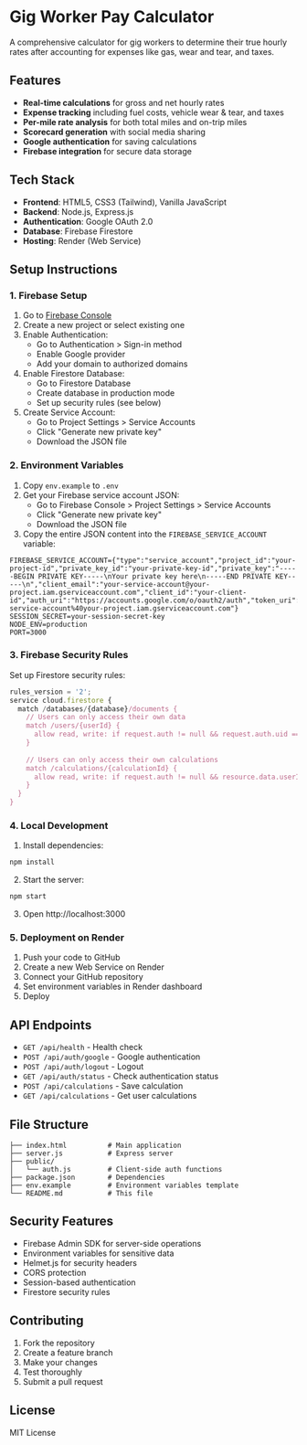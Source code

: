 # Gig Worker Pay Calculator

A comprehensive calculator for gig workers to determine their true hourly rates after accounting for expenses like gas, wear and tear, and taxes.

## Features

- **Real-time calculations** for gross and net hourly rates
- **Expense tracking** including fuel costs, vehicle wear & tear, and taxes
- **Per-mile rate analysis** for both total miles and on-trip miles
- **Scorecard generation** with social media sharing
- **Google authentication** for saving calculations
- **Firebase integration** for secure data storage

## Tech Stack

- **Frontend**: HTML5, CSS3 (Tailwind), Vanilla JavaScript
- **Backend**: Node.js, Express.js
- **Authentication**: Google OAuth 2.0
- **Database**: Firebase Firestore
- **Hosting**: Render (Web Service)

## Setup Instructions

### 1. Firebase Setup

1. Go to [Firebase Console](https://console.firebase.google.com/)
2. Create a new project or select existing one
3. Enable Authentication:
   - Go to Authentication > Sign-in method
   - Enable Google provider
   - Add your domain to authorized domains
4. Enable Firestore Database:
   - Go to Firestore Database
   - Create database in production mode
   - Set up security rules (see below)
5. Create Service Account:
   - Go to Project Settings > Service Accounts
   - Click "Generate new private key"
   - Download the JSON file

### 2. Environment Variables

1. Copy `env.example` to `.env`
2. Get your Firebase service account JSON:
   - Go to Firebase Console > Project Settings > Service Accounts
   - Click "Generate new private key"
   - Download the JSON file
3. Copy the entire JSON content into the `FIREBASE_SERVICE_ACCOUNT` variable:

```env
FIREBASE_SERVICE_ACCOUNT={"type":"service_account","project_id":"your-project-id","private_key_id":"your-private-key-id","private_key":"-----BEGIN PRIVATE KEY-----\nYour private key here\n-----END PRIVATE KEY-----\n","client_email":"your-service-account@your-project.iam.gserviceaccount.com","client_id":"your-client-id","auth_uri":"https://accounts.google.com/o/oauth2/auth","token_uri":"https://oauth2.googleapis.com/token","auth_provider_x509_cert_url":"https://www.googleapis.com/oauth2/v1/certs","client_x509_cert_url":"https://www.googleapis.com/robot/v1/metadata/x509/your-service-account%40your-project.iam.gserviceaccount.com"}
SESSION_SECRET=your-session-secret-key
NODE_ENV=production
PORT=3000
```

### 3. Firebase Security Rules

Set up Firestore security rules:

```javascript
rules_version = '2';
service cloud.firestore {
  match /databases/{database}/documents {
    // Users can only access their own data
    match /users/{userId} {
      allow read, write: if request.auth != null && request.auth.uid == userId;
    }
    
    // Users can only access their own calculations
    match /calculations/{calculationId} {
      allow read, write: if request.auth != null && resource.data.userId == request.auth.uid;
    }
  }
}
```

### 4. Local Development

1. Install dependencies:
```bash
npm install
```

2. Start the server:
```bash
npm start
```

3. Open http://localhost:3000

### 5. Deployment on Render

1. Push your code to GitHub
2. Create a new Web Service on Render
3. Connect your GitHub repository
4. Set environment variables in Render dashboard
5. Deploy

## API Endpoints

- `GET /api/health` - Health check
- `POST /api/auth/google` - Google authentication
- `POST /api/auth/logout` - Logout
- `GET /api/auth/status` - Check authentication status
- `POST /api/calculations` - Save calculation
- `GET /api/calculations` - Get user calculations

## File Structure

```
├── index.html          # Main application
├── server.js           # Express server
├── public/
│   └── auth.js         # Client-side auth functions
├── package.json        # Dependencies
├── env.example         # Environment variables template
└── README.md           # This file
```

## Security Features

- Firebase Admin SDK for server-side operations
- Environment variables for sensitive data
- Helmet.js for security headers
- CORS protection
- Session-based authentication
- Firestore security rules

## Contributing

1. Fork the repository
2. Create a feature branch
3. Make your changes
4. Test thoroughly
5. Submit a pull request

## License

MIT License
